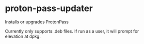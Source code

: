 # proton-pass-updater
Installs or upgrades ProtonPass

Currently only supports .deb files.
If run as a user, it will prompt for elevation at dpkg.
